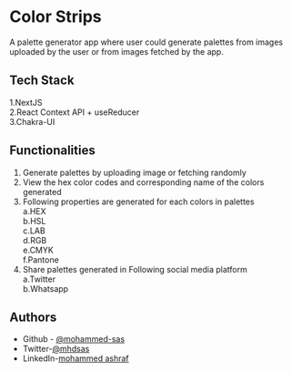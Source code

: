 
# Color Strips

A palette generator app where user could generate palettes from images uploaded by the user or from images fetched by the app.
## Tech Stack
1.NextJS   
2.React Context API + useReducer  
3.Chakra-UI

## Functionalities
1. Generate palettes by uploading image or fetching randomly
1. View the hex color codes and corresponding name of the colors generated
1. Following properties are generated for each colors in palettes  
    a.HEX   
    b.HSL  
    c.LAB  
    d.RGB  
    e.CMYK  
    f.Pantone
1. Share palettes generated in Following social media platform  
    a.Twitter  
    b.Whatsapp


    

    

          

## Authors

- Github - [@mohammed-sas](https://www.github.com/mohammed-sas)
- Twitter-[@mhdsas](https://twitter.com/mhdsas)
- LinkedIn-[mohammed ashraf](https://www.linkedin.com/in/mohammed-ashraf-ba0a11133/)

